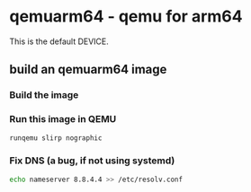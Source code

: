 # qemuarm64 - qemu for arm64

This is the default DEVICE.

## build an qemuarm64 image

### Build the image

### Run this image in QEMU
```bash
runqemu slirp nographic
```

### Fix DNS (a bug, if not using systemd)
```bash
echo nameserver 8.8.4.4 >> /etc/resolv.conf
```
